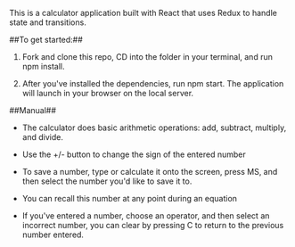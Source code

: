 This is a calculator application built with React that uses Redux to handle state and transitions. 

##To get started:##

1. Fork and clone this repo, CD into the folder in your terminal, and run npm install.

2. After you've installed the dependencies, run npm start. The application will launch in your browser on the local server. 

##Manual##

- The calculator does basic arithmetic operations: add, subtract, multiply, and divide.

- Use the +/- button to change the sign of the entered number 

- To save a number, type or calculate it onto the screen, press MS, and then select the number you'd like to save it to. 

- You can recall this number at any point during an equation

- If you've entered a number, choose an operator, and then select an incorrect number, you can clear by pressing C to return to the previous number entered. 

